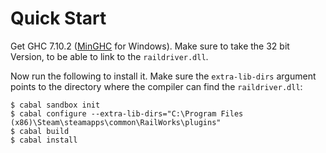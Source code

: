 Quick Start
===========

Get GHC 7.10.2 ([MinGHC](https://www.haskell.org/downloads/windows) for Windows).
Make sure to take the 32 bit Version, to be able to link to the `raildriver.dll`.

Now run the following to install it. Make sure the `extra-lib-dirs` argument points to
the directory where the compiler can find the `raildriver.dll`:

```
$ cabal sandbox init
$ cabal configure --extra-lib-dirs="C:\Program Files (x86)\Steam\steamapps\common\RailWorks\plugins"
$ cabal build
$ cabal install
```


